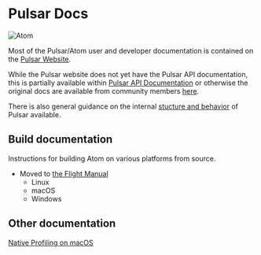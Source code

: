 # Pulsar Docs

![Atom](https://cloud.githubusercontent.com/assets/72919/2874231/3af1db48-d3dd-11e3-98dc-6066f8bc766f.png)

Most of the Pulsar/Atom user and developer documentation is contained on the [Pulsar Website](https://pulsar-edit.dev/docs/launch-manual/).

While the Pulsar website does not yet have the Pulsar API documentation, this is partially available within [Pulsar API Documentation](./Pulsar-API-Documentation.md) or otherwise the original docs are available from community members [here](https://atom-flight-manual-archive.github.io/).

There is also general guidance on the internal [stucture and behavior](./architecture/README.md) of Pulsar available.

## Build documentation

Instructions for building Atom on various platforms from source.

* Moved to [the Flight Manual](https://pulsar-edit.dev/docs/launch-manual/sections/core-hacking/)
    * Linux
    * macOS
    * Windows

## Other documentation

[Native Profiling on macOS](./native-profiling.md)
